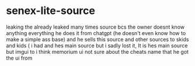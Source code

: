 # senex-lite-source

leaking the already leaked many times source bcs the owner doesnt know anything everything he does it from chatgpt (he doesn't even know how to make a simple ass base) and he sells this source and other sources to skids and kids 
( i had and hes main source but i sadly lost it, It is hes main source but imgui to i think memorium ui not sure about the cheats name that he got the ui from
